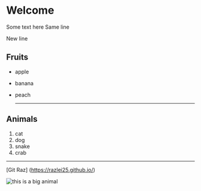 # Welcome
Some text here
Same line

New line

## Fruits

* apple
* banana
* peach

  ---

 ## Animals

  1. cat
  2. dog
  3. snake
  4. crab

---

[Git Raz] (https://razlei25.github.io/)

![this is a big animal](https://encrypted-tbn0.gstatic.com/images?q=tbn:ANd9GcSPzIYJTzuI35t3y9PCr3D6j0cNUDelYBJM6NOT77Ehr0JpCSBHiFcNqSIeeR6ghe1_ipEDXjlbWW8mg2PDEDQ4mD9BuVecKgN92AlnztiIUA)
